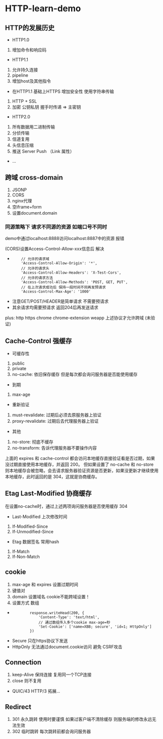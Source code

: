 # HTTP-learn-demo

## HTTP的发展历史
+ HTTP1.0
 1. 增加命令和响应码
+ HTTP1.1
 1. 允许持久连接
 2.  pipeline
 3.  增加host及其他指令
+ 在HTTP1.1 基础上HTTPS 增加安全性 使用字符串传输
1. HTTP + SSL
2. 加密 公钥私钥 握手时传递 => 主密钥
+ HTTP2.0
1. 所有数据用二进制传输
2. 分侦传输
3. 信道复用 
4. 头信息压缩
5. 推送 Server Push （Link 属性）
+  ...

## 跨域 cross-domain
1. JSONP
2. CORS
3. nginx代理
4. 空iframe+form
5. 设置document.domain

### 同源策略下 请求不同源的资源 如端口号不同时

demo中通过localhost:8888访问localhost:8887中的资源 报错

(CORS)设置Access-Control-Allow-xxx信息后 解决
+         // 允许的请求域
          'Access-Control-Allow-Origin': '*',
          // 允许的请求头
          'Access-Control-Allow-Headers': 'X-Test-Cors',
          // 允许的请求方法
          'Access-Control-Allow-Methods': 'POST, GET, PUT',
          // 在上次请求成功后 保持一段时间不同再发预请求
          'Access-Control-Max-Age': '1000'
+ 注意GET/POST/HEADER是简单请求 不需要预请求
+ 其余请求均需要预请求 返回204后再发送请求

plus: http https chrome chrome-extension weapp 上述协议才允许跨域 (未验证)

## Cache-Control 强缓存
+ 可缓存性
1. public 
2. private 
2. no-cache: 依旧保存缓存 但是每次都会询问服务器是否能使用缓存
+ 到期
1. max-age
+ 重新验证
1. must-revalidate: 过期后必须去原服务器上验证
2. proxy-revalidate: 过期后去代理服务器上验证
+ 其他
1. no-store: 彻底不缓存
2. no-transform: 告诉代理服务器不要操作内容
 
上面的 expires 和 cache-control 都会访问本地缓存直接验证看是否过期，如果没过期直接使用本地缓存，并返回 200。
但如果设置了 no-cache 和 no-store 则本地缓存会被忽略，会去请求服务器验证资源是否更新，如果没更新才继续使用本地缓存，此时返回的是 304，这就是协商缓存。

## Etag Last-Modified 协商缓存 

在设置no-cache时，通过上述两项询问服务器是否使用缓存 304

+ Last-Modified 上次修改时间
1. If-Modified-Since
2. If-Unmodified-Since
+  Etag 数据签名 常用hash
1. If-Match
2. If-Non-Match

## cookie
1. max-age 和 expires 设置过期时间
2. 键值对 
3. domain 设置域名 cookie不能跨域设置！
4. 设置方式 数组
 +             response.writeHead(200, {
                   'Content-Type': 'text/html',
                   // 通过数组传入多个cookie max-age=秒
                   'Set-Cookie': ['name=XBB; secure', 'id=1; HttpOnly']
               })
 + Secure 只在https协议下发送
 + HttpOnly 无法通过document.cookie访问 避免 CSRF攻击

## Connection
1. keep-Alive 保持连接 复用同一个TCP连接
2. close 则不复用
 + QUIC/43 HTTP/3 拓展...

## Redirect 
1. 301 永久跳转 使用时要谨慎 如果过客户端不清除缓存 则服务端的修改永远无法生效
2. 302 临时跳转 每次跳转前都会询问服务器 
